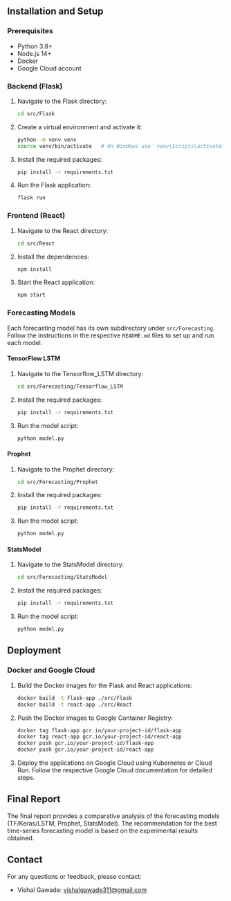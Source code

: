 
## Installation and Setup

### Prerequisites

- Python 3.8+
- Node.js 14+
- Docker
- Google Cloud account

### Backend (Flask)

1. Navigate to the Flask directory:
    ```bash
    cd src/Flask
    ```

2. Create a virtual environment and activate it:
    ```bash
    python -m venv venv
    source venv/bin/activate   # On Windows use `venv\Scripts\activate`
    ```

3. Install the required packages:
    ```bash
    pip install -r requirements.txt
    ```

4. Run the Flask application:
    ```bash
    flask run
    ```

### Frontend (React)

1. Navigate to the React directory:
    ```bash
    cd src/React
    ```

2. Install the dependencies:
    ```bash
    npm install
    ```

3. Start the React application:
    ```bash
    npm start
    ```

### Forecasting Models

Each forecasting model has its own subdirectory under `src/Forecasting`. Follow the instructions in the respective `README.md` files to set up and run each model.

#### TensorFlow LSTM

1. Navigate to the Tensorflow_LSTM directory:
    ```bash
    cd src/Forecasting/Tensorflow_LSTM
    ```

2. Install the required packages:
    ```bash
    pip install -r requirements.txt
    ```

3. Run the model script:
    ```bash
    python model.py
    ```

#### Prophet

1. Navigate to the Prophet directory:
    ```bash
    cd src/Forecasting/Prophet
    ```

2. Install the required packages:
    ```bash
    pip install -r requirements.txt
    ```

3. Run the model script:
    ```bash
    python model.py
    ```

#### StatsModel

1. Navigate to the StatsModel directory:
    ```bash
    cd src/Forecasting/StatsModel
    ```

2. Install the required packages:
    ```bash
    pip install -r requirements.txt
    ```

3. Run the model script:
    ```bash
    python model.py
    ```

## Deployment

### Docker and Google Cloud

1. Build the Docker images for the Flask and React applications:
    ```bash
    docker build -t flask-app ./src/Flask
    docker build -t react-app ./src/React
    ```

2. Push the Docker images to Google Container Registry:
    ```bash
    docker tag flask-app gcr.io/your-project-id/flask-app
    docker tag react-app gcr.io/your-project-id/react-app
    docker push gcr.io/your-project-id/flask-app
    docker push gcr.io/your-project-id/react-app
    ```

3. Deploy the applications on Google Cloud using Kubernetes or Cloud Run. Follow the respective Google Cloud documentation for detailed steps.

## Final Report

The final report provides a comparative analysis of the forecasting models (TF/Keras/LSTM, Prophet, StatsModel). The recommendation for the best time-series forecasting model is based on the experimental results obtained.

## Contact

For any questions or feedback, please contact:
- Vishal Gawade: [vishalgawade311@gmail.com](mailto:vishalgawade311@gmail.com)

